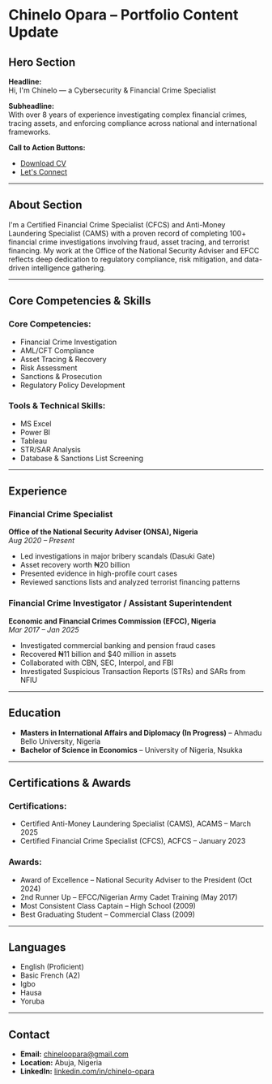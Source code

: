 # Chinelo Opara – Portfolio Content Update

## Hero Section
**Headline:**  
Hi, I'm Chinelo — a Cybersecurity & Financial Crime Specialist

**Subheadline:**  
With over 8 years of experience investigating complex financial crimes, tracing assets, and enforcing compliance across national and international frameworks.

**Call to Action Buttons:**  
- [Download CV](/Chinelo_Opara_CV.pdf)  
- [Let's Connect](#contact)

---

## About Section
I'm a Certified Financial Crime Specialist (CFCS) and Anti-Money Laundering Specialist (CAMS) with a proven record of completing 100+ financial crime investigations involving fraud, asset tracing, and terrorist financing. My work at the Office of the National Security Adviser and EFCC reflects deep dedication to regulatory compliance, risk mitigation, and data-driven intelligence gathering.

---

## Core Competencies & Skills

### Core Competencies:
- Financial Crime Investigation
- AML/CFT Compliance
- Asset Tracing & Recovery
- Risk Assessment
- Sanctions & Prosecution
- Regulatory Policy Development

### Tools & Technical Skills:
- MS Excel
- Power BI
- Tableau
- STR/SAR Analysis
- Database & Sanctions List Screening

---

## Experience

### Financial Crime Specialist  
**Office of the National Security Adviser (ONSA), Nigeria**  
_Aug 2020 – Present_  
- Led investigations in major bribery scandals (Dasuki Gate)
- Asset recovery worth ₦20 billion
- Presented evidence in high-profile court cases
- Reviewed sanctions lists and analyzed terrorist financing patterns

### Financial Crime Investigator / Assistant Superintendent  
**Economic and Financial Crimes Commission (EFCC), Nigeria**  
_Mar 2017 – Jan 2025_  
- Investigated commercial banking and pension fraud cases
- Recovered ₦11 billion and $40 million in assets
- Collaborated with CBN, SEC, Interpol, and FBI
- Investigated Suspicious Transaction Reports (STRs) and SARs from NFIU

---

## Education
- **Masters in International Affairs and Diplomacy (In Progress)** – Ahmadu Bello University, Nigeria
- **Bachelor of Science in Economics** – University of Nigeria, Nsukka

---

## Certifications & Awards
### Certifications:
- Certified Anti-Money Laundering Specialist (CAMS), ACAMS – March 2025
- Certified Financial Crime Specialist (CFCS), ACFCS – January 2023

### Awards:
- Award of Excellence – National Security Adviser to the President (Oct 2024)
- 2nd Runner Up – EFCC/Nigerian Army Cadet Training (May 2017)
- Most Consistent Class Captain – High School (2009)
- Best Graduating Student – Commercial Class (2009)

---

## Languages
- English (Proficient)
- Basic French (A2)
- Igbo
- Hausa
- Yoruba

---

## Contact
- **Email:** chineloopara@gmail.com  
- **Location:** Abuja, Nigeria  
- **LinkedIn:** [linkedin.com/in/chinelo-opara](https://www.linkedin.com/in/chinelo-opara)
